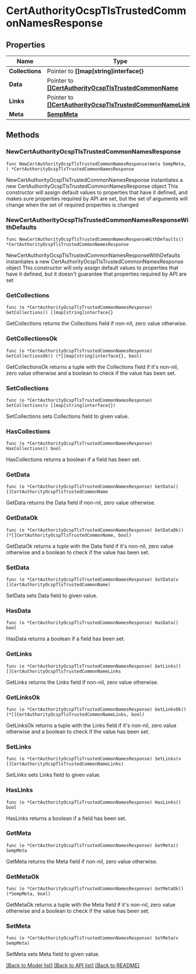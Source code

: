 # CertAuthorityOcspTlsTrustedCommonNamesResponse

## Properties

Name | Type | Description | Notes
------------ | ------------- | ------------- | -------------
**Collections** | Pointer to **[]map[string]interface{}** |  | [optional] 
**Data** | Pointer to [**[]CertAuthorityOcspTlsTrustedCommonName**](CertAuthorityOcspTlsTrustedCommonName.md) |  | [optional] 
**Links** | Pointer to [**[]CertAuthorityOcspTlsTrustedCommonNameLinks**](CertAuthorityOcspTlsTrustedCommonNameLinks.md) |  | [optional] 
**Meta** | [**SempMeta**](SempMeta.md) |  | 

## Methods

### NewCertAuthorityOcspTlsTrustedCommonNamesResponse

`func NewCertAuthorityOcspTlsTrustedCommonNamesResponse(meta SempMeta, ) *CertAuthorityOcspTlsTrustedCommonNamesResponse`

NewCertAuthorityOcspTlsTrustedCommonNamesResponse instantiates a new CertAuthorityOcspTlsTrustedCommonNamesResponse object
This constructor will assign default values to properties that have it defined,
and makes sure properties required by API are set, but the set of arguments
will change when the set of required properties is changed

### NewCertAuthorityOcspTlsTrustedCommonNamesResponseWithDefaults

`func NewCertAuthorityOcspTlsTrustedCommonNamesResponseWithDefaults() *CertAuthorityOcspTlsTrustedCommonNamesResponse`

NewCertAuthorityOcspTlsTrustedCommonNamesResponseWithDefaults instantiates a new CertAuthorityOcspTlsTrustedCommonNamesResponse object
This constructor will only assign default values to properties that have it defined,
but it doesn't guarantee that properties required by API are set

### GetCollections

`func (o *CertAuthorityOcspTlsTrustedCommonNamesResponse) GetCollections() []map[string]interface{}`

GetCollections returns the Collections field if non-nil, zero value otherwise.

### GetCollectionsOk

`func (o *CertAuthorityOcspTlsTrustedCommonNamesResponse) GetCollectionsOk() (*[]map[string]interface{}, bool)`

GetCollectionsOk returns a tuple with the Collections field if it's non-nil, zero value otherwise
and a boolean to check if the value has been set.

### SetCollections

`func (o *CertAuthorityOcspTlsTrustedCommonNamesResponse) SetCollections(v []map[string]interface{})`

SetCollections sets Collections field to given value.

### HasCollections

`func (o *CertAuthorityOcspTlsTrustedCommonNamesResponse) HasCollections() bool`

HasCollections returns a boolean if a field has been set.

### GetData

`func (o *CertAuthorityOcspTlsTrustedCommonNamesResponse) GetData() []CertAuthorityOcspTlsTrustedCommonName`

GetData returns the Data field if non-nil, zero value otherwise.

### GetDataOk

`func (o *CertAuthorityOcspTlsTrustedCommonNamesResponse) GetDataOk() (*[]CertAuthorityOcspTlsTrustedCommonName, bool)`

GetDataOk returns a tuple with the Data field if it's non-nil, zero value otherwise
and a boolean to check if the value has been set.

### SetData

`func (o *CertAuthorityOcspTlsTrustedCommonNamesResponse) SetData(v []CertAuthorityOcspTlsTrustedCommonName)`

SetData sets Data field to given value.

### HasData

`func (o *CertAuthorityOcspTlsTrustedCommonNamesResponse) HasData() bool`

HasData returns a boolean if a field has been set.

### GetLinks

`func (o *CertAuthorityOcspTlsTrustedCommonNamesResponse) GetLinks() []CertAuthorityOcspTlsTrustedCommonNameLinks`

GetLinks returns the Links field if non-nil, zero value otherwise.

### GetLinksOk

`func (o *CertAuthorityOcspTlsTrustedCommonNamesResponse) GetLinksOk() (*[]CertAuthorityOcspTlsTrustedCommonNameLinks, bool)`

GetLinksOk returns a tuple with the Links field if it's non-nil, zero value otherwise
and a boolean to check if the value has been set.

### SetLinks

`func (o *CertAuthorityOcspTlsTrustedCommonNamesResponse) SetLinks(v []CertAuthorityOcspTlsTrustedCommonNameLinks)`

SetLinks sets Links field to given value.

### HasLinks

`func (o *CertAuthorityOcspTlsTrustedCommonNamesResponse) HasLinks() bool`

HasLinks returns a boolean if a field has been set.

### GetMeta

`func (o *CertAuthorityOcspTlsTrustedCommonNamesResponse) GetMeta() SempMeta`

GetMeta returns the Meta field if non-nil, zero value otherwise.

### GetMetaOk

`func (o *CertAuthorityOcspTlsTrustedCommonNamesResponse) GetMetaOk() (*SempMeta, bool)`

GetMetaOk returns a tuple with the Meta field if it's non-nil, zero value otherwise
and a boolean to check if the value has been set.

### SetMeta

`func (o *CertAuthorityOcspTlsTrustedCommonNamesResponse) SetMeta(v SempMeta)`

SetMeta sets Meta field to given value.



[[Back to Model list]](../README.md#documentation-for-models) [[Back to API list]](../README.md#documentation-for-api-endpoints) [[Back to README]](../README.md)


